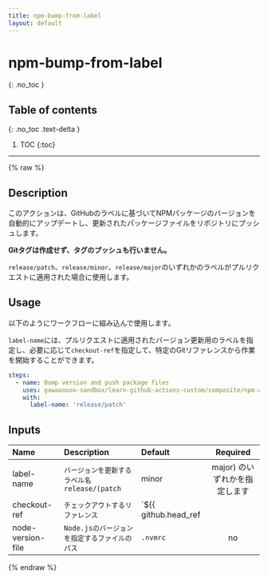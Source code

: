 ```yaml
---
title: npm-bump-from-label
layout: default
---
```


# npm-bump-from-label
{: .no_toc }

## Table of contents
{: .no_toc .text-delta }

1. TOC
{:toc}

---

{% raw %}

<!-- actdocs start -->

## Description

このアクションは、GitHubのラベルに基づいてNPMパッケージのバージョンを自動的にアップデートし、更新されたパッケージファイルをリポジトリにプッシュします。

**Gitタグは作成せず、タグのプッシュも行いません。**

`release/patch`、`release/minor`、`release/major`のいずれかのラベルがプルリクエストに適用された場合に使用します。

## Usage
以下のようにワークフローに組み込んで使用します。

`label-name`には、プルリクエストに適用されたバージョン更新用のラベルを指定し、必要に応じて`checkout-ref`を指定して、特定のGitリファレンスから作業を開始することができます。

```yaml
steps:
  - name: Bump version and push package files
    uses: gawaooooo-sandbox/learn-github-actions-custom/composite/npm-auto-bump@v0 # This is the version of the action
    with:
      label-name: 'release/patch'
```

## Inputs

| Name | Description | Default | Required |
| :--- | :---------- | :------ | :------: |
| label-name | <code>バージョンを更新するラベル名<br>release/(patch|minor|major) のいずれかを指定します</code> | n/a | yes |
| checkout-ref | <code>チェックアウトするリファレンス</code> | `${{ github.head_ref || github.ref }}` | no |
| node-version-file | <code>Node.jsのバージョンを指定するファイルのパス</code> | `.nvmrc` | no |

<!-- actdocs end -->

{% endraw %}
